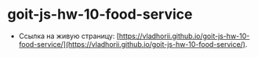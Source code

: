 # goit-js-hw-10-food-service

- Ссылка на живую страницу:
  [https://vladhorii.github.io/goit-js-hw-10-food-service/](https://vladhorii.github.io/goit-js-hw-10-food-service/).
